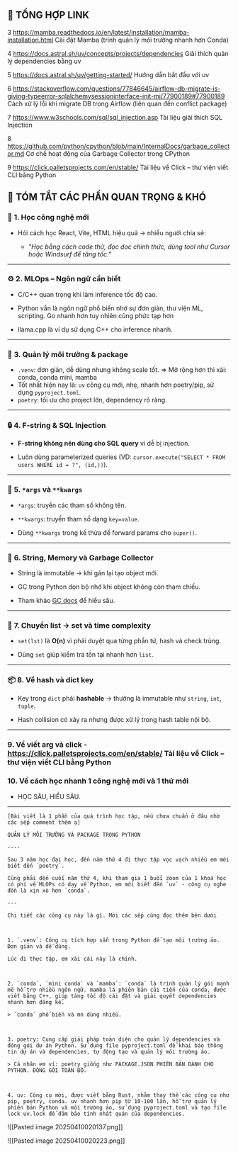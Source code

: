 
## 🔗 **TỔNG HỢP LINK**

3 https://mamba.readthedocs.io/en/latest/installation/mamba-installation.html Cài đặt Mamba (trình quản lý môi trường nhanh hơn Conda)

4 https://docs.astral.sh/uv/concepts/projects/dependencies Giải thích quản lý dependencies bằng uv

5 https://docs.astral.sh/uv/getting-started/ Hướng dẫn bắt đầu với uv

6 https://stackoverflow.com/questions/77846645/airflow-db-migrate-is-giving-typeerror-sqlalchemysessioninterface-init-mi/77900189#77900189 Cách xử lý lỗi khi migrate DB trong Airflow (liên quan đến conflict package)

7 https://www.w3schools.com/sql/sql_injection.asp Tài liệu giải thích SQL Injection

8 https://github.com/python/cpython/blob/main/InternalDocs/garbage_collector.md Cơ chế hoạt động của Garbage Collector trong CPython

9 https://click.palletsprojects.com/en/stable/ Tài liệu về Click – thư viện viết CLI bằng Python

## 📌 **TÓM TẮT CÁC PHẦN QUAN TRỌNG & KHÓ**

### 🧠 **1. Học công nghệ mới**

- Hỏi cách học React, Vite, HTML hiệu quả → nhiều người chia sẻ:
    
    - _"Học bằng cách code thử, đọc doc chính thức, dùng tool như Cursor hoặc Windsurf để tăng tốc."_
        

---

### ⚙️ **2. MLOps – Ngôn ngữ cần biết**

- C/C++ quan trọng khi làm inference tốc độ cao.
    
- Python vẫn là ngôn ngữ phổ biến nhờ sự đơn giản, thư viện ML, scripting. Go nhanh hơn tuy nhiên cũng phức tạp hơn
    
- llama.cpp là ví dụ sử dụng C++ cho inference nhanh.
    

---

### 🧰 **3. Quản lý môi trường & package**

- `.venv`: đơn giản, dễ dùng nhưng không scale tốt. => Mở rộng hơn thì xài: conda, conda mini, mamba
- Tốt nhất hiện nay là: `uv` công cụ mới, nhẹ, nhanh hơn poetry/pip, sử dụng `pyproject.toml`.
- `poetry`: tối ưu cho project lớn, dependency rõ ràng.
    
    

---

### 🔒 **4. F-string & SQL Injection**

- **F-string không nên dùng cho SQL query** vì dễ bị injection.
    
- Luôn dùng parameterized queries (VD: `cursor.execute("SELECT * FROM users WHERE id = ?", (id,))`).
    

---

### 🧩 **5. `*args` và `**kwargs`**

- `*args`: truyền các tham số không tên.
- `**kwargs`: truyền tham số dạng `key=value`.
    
- Dùng `**kwargs` trong kế thừa để forward params cho `super()`.
    

---

### 🔁 **6. String, Memory và Garbage Collector**

- String là immutable → khi gán lại tạo object mới.
- GC trong Python dọn bộ nhớ khi object không còn tham chiếu.
    
- Tham khảo [GC docs](https://github.com/python/cpython/blob/main/InternalDocs/garbage_collector.md) để hiểu sâu.
    

---

### 🧮 **7. Chuyển list → set và time complexity**

- `set(lst)` là **O(n)** vì phải duyệt qua từng phần tử, hash và check trùng.
    
- Dùng `set` giúp kiểm tra tồn tại nhanh hơn `list`.
    

---

### 📦 **8. Về hash và dict key**

- Key trong `dict` phải **hashable** → thường là immutable như `string`, `int`, `tuple`.
    
- Hash collision có xảy ra nhưng được xử lý trong hash table nội bộ.
    

---
### 9. Về viết arg và click - https://click.palletsprojects.com/en/stable/ Tài liệu về Click – thư viện viết CLI bằng Python
### 10. Về cách học nhanh 1 công nghệ mới và 1 thứ mới 
- HỌC SÂU, HIỂU SÂU. 

---
```
[Bài viết là 1 phần của quá trình học tập, nếu chưa chuẩn ở đâu nhờ các sếp comment thêm ạ]

QUẢN LÝ MÔI TRƯỜNG VÀ PACKAGE TRONG PYTHON 

----

Sau 3 năm học đại học, đến năm thứ 4 đi thực tập vọc vạch nhiều em mới biết đến `poetry`. 

Cũng phải đến cuối năm thứ 4, khi tham gia 1 buổi zoom của 1 khoá học có phí về MLOPs có dạy về Python, em mới biết đến `uv` - công cụ nghe đồn là xịn xò hơn `conda`. 

---

Chi tiết các công cụ này là gì. Mời các sếp cùng đọc thêm bên dưới 

  

1. `.venv`: Công cụ tích hợp sẵn trong Python để tạo môi trường ảo. Đơn giản và dễ dùng. 

Lúc đi thực tập, em xài cái này là chính. 

  

2. `conda`, `mini conda` và `mamba`: `conda` là trình quản lý gói mạnh mẽ hỗ trợ nhiều ngôn ngữ. mamba là phiên bản cải tiến của conda, được viết bằng C++, giúp tăng tốc độ cài đặt và giải quyết dependencies nhanh hơn đáng kể. 

> `conda` phổ biến và mn dùng nhiều. 

  

3. poetry: Cung cấp giải pháp toàn diện cho quản lý dependencies và đóng gói dự án Python. Sử dụng file pyproject.toml để khai báo thông tin dự án và dependencies, tự động tạo và quản lý môi trường ảo. 

> Cá nhân em ví: poetry giống như PACKAGE.JSON PHIÊN BẢN DÀNH CHO PYTHON. ĐÓNG GÓI TOÀN BỘ. 

  

4. uv: Công cụ mới, được viết bằng Rust, nhằm thay thế các công cụ như pip, poetry, conda. uv nhanh hơn pip từ 10-100 lần, hỗ trợ quản lý phiên bản Python và môi trường ảo, sử dụng pyproject.toml và tạo file lock uv.lock để đảm bảo tính nhất quán của dependencies.
```

![[Pasted image 20250410020137.png]]

![[Pasted image 20250410020223.png]]